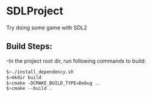 # SDLProject
Try doing some game with SDL2

## Build Steps:
-In the project root dir, run following commands to build:
```bash
$>./install_dependency.sh
$>mkdir build
$>cmake -DCMAKE_BUILD_TYPE=Debug ..
$>cmake --build .
```
